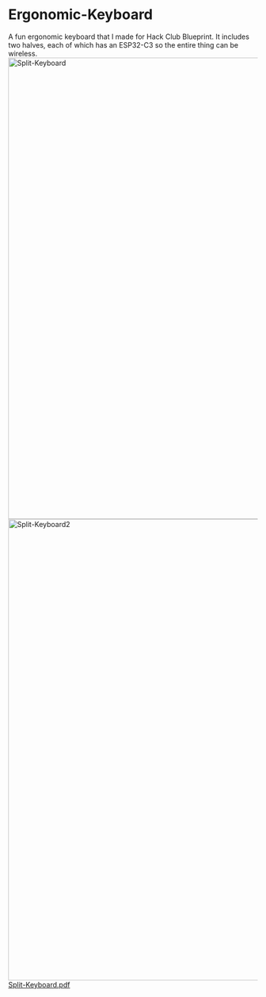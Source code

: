 # Ergonomic-Keyboard
A fun ergonomic keyboard that I made for Hack Club Blueprint. It includes two halves, each of which has an ESP32-C3 so the entire thing can be wireless. 
<img width="1918" height="930" alt="Split-Keyboard" src="https://github.com/user-attachments/assets/a88f62d0-e7b5-482a-bea8-8656db568297" />
<img width="1918" height="930" alt="Split-Keyboard2" src="https://github.com/user-attachments/assets/f2f3b376-d79a-41cd-89e8-c470ad2d574d" />
[Split-Keyboard.pdf](https://github.com/user-attachments/files/23137813/Split-Keyboard.pdf)
